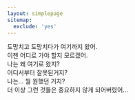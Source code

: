 ```yaml
---
layout: simplepage
sitemap:
  exclude: 'yes'
---
```


<p>
도망치고 도망치다가 여기까지 왔어. <br>
이젠 어디로 가야 할지 모르겠어. <br>
나는 왜 여기로 왔지? <br>
어디서부터 잘못된거지? <br>
나는... 뭘 원했던 거지? <br>
더 이상 그런 것들은 중요하지 않게 되어버렸어...<br>
</p>


<!-- Adding the glitch effect -->
<script> document.getElementsByTagName('body')[0].classList.add('glitch'); </script>

